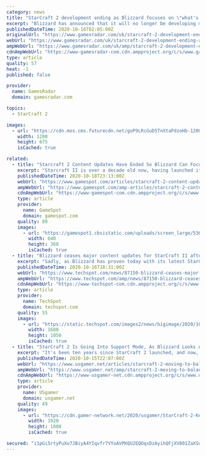 ```yaml
---
category: news
title: "StarCraft 2 development ending as Blizzard focuses on \"what's next\""
excerpt: "Blizzard has announced that it will no longer be developing major updates to StarCraft 2, instead focusing on balancing fixes and \"what's next\" for the franchise. In a new dev update, Blizzard VP ..."
publishedDateTime: 2020-10-16T02:05:00Z
originalUrl: "https://www.gamesradar.com/uk/starcraft-2-development-ending-as-blizzard-focuses-on-whats-next/"
webUrl: "https://www.gamesradar.com/uk/starcraft-2-development-ending-as-blizzard-focuses-on-whats-next/"
ampWebUrl: "https://www.gamesradar.com/uk/amp/starcraft-2-development-ending-as-blizzard-focuses-on-whats-next/"
cdnAmpWebUrl: "https://www-gamesradar-com.cdn.ampproject.org/c/s/www.gamesradar.com/uk/amp/starcraft-2-development-ending-as-blizzard-focuses-on-whats-next/"
type: article
quality: 57
heat: -1
published: false

provider:
  name: GamesRadar
  domain: gamesradar.com

topics:
  - StarCraft 2

images:
  - url: "https://cdn.mos.cms.futurecdn.net/goP9LRcGuD5TnXtaPdzoHb-1200-80.jpg"
    width: 1200
    height: 675
    isCached: true

related:
  - title: "Starcraft 2 Content Updates Have Ended So Blizzard Can Focus On The Franchise's Future"
    excerpt: "Starcraft II is over a decade old now, having launched its first installment, Wings of Liberty, in July 2010. Now, Blizzard has given an update on the game's on-going development, and has announced that big content drops for the game have come to an end--from now on,"
    publishedDateTime: 2020-10-18T23:13:00Z
    webUrl: "https://www.gamespot.com/articles/starcraft-2-content-updates-have-ended-so-blizzard-can-focus-on-the-franchises-future/1100-6483434/"
    ampWebUrl: "https://www.gamespot.com/amp-articles/starcraft-2-content-updates-have-ended-so-blizzard-can-focus-on-the-franchises-future/1100-6483434/"
    cdnAmpWebUrl: "https://www-gamespot-com.cdn.ampproject.org/c/s/www.gamespot.com/amp-articles/starcraft-2-content-updates-have-ended-so-blizzard-can-focus-on-the-franchises-future/1100-6483434/"
    type: article
    provider:
      name: GameSpot
      domain: gamespot.com
    quality: 89
    images:
      - url: "https://gamespot1.cbsistatic.com/uploads/screen_large/536/5360430/2961705-trailer_starcraftiinovacovertops_20151106.jpg"
        width: 640
        height: 360
        isCached: true
  - title: "Blizzard ceases major content updates for StarCraft II after over a decade"
    excerpt: "Sadly, as Blizzard has proven today with its latest StarCraft II community update, no king lives forever. In the update, the company reminisces about its long"
    publishedDateTime: 2020-10-16T18:31:00Z
    webUrl: "https://www.techspot.com/news/87150-blizzard-ceases-major-content-updates-starcraft-ii-after.html"
    ampWebUrl: "https://www.techspot.com/amp/news/87150-blizzard-ceases-major-content-updates-starcraft-ii-after.html"
    cdnAmpWebUrl: "https://www-techspot-com.cdn.ampproject.org/c/s/www.techspot.com/amp/news/87150-blizzard-ceases-major-content-updates-starcraft-ii-after.html"
    type: article
    provider:
      name: TechSpot
      domain: techspot.com
    quality: 55
    images:
      - url: "https://static.techspot.com/images2/news/bigimage/2020/10/2020-10-16-image-19.jpg"
        width: 1680
        height: 1050
        isCached: true
  - title: "StarCraft 2 Is Going Into Support Mode, As Blizzard Looks Ahead to Future of Franchise"
    excerpt: "It's been ten years since StarCraft 2 launched, and now, another chapter in its history is coming to a close. Support for StarCraft 2 is moving away from monetized content and towards balance and support patches,"
    publishedDateTime: 2020-10-15T22:07:00Z
    webUrl: "https://www.usgamer.net/articles/starcraft-2-moving-to-balance-patches-support-future-news"
    ampWebUrl: "https://www.usgamer.net/amp/starcraft-2-moving-to-balance-patches-support-future-news"
    cdnAmpWebUrl: "https://www-usgamer-net.cdn.ampproject.org/c/s/www.usgamer.net/amp/starcraft-2-moving-to-balance-patches-support-future-news"
    type: article
    provider:
      name: USgamer
      domain: usgamer.net
    quality: 49
    images:
      - url: "https://cdn.gamer-network.net/2020/usgamer/StarCraft-2-Key-Art-2-07302020.jpg/EG11/thumbnail/1920x1080/format/jpg/quality/75/starcraft-2-moving-to-balance-patches-support-future-news.jpg"
        width: 1920
        height: 1080
        isCached: true

secured: "i1pGi5rtyPuXo7JBiyA4YIqvfr7VYoAVPKQU2EQOqsDzAyihQFjXV801ZaXSu4qDaPDnlhLa7ma7K5aUQe+SYa8JgKK2HILvCq71/0luXP+sFoxuKGQSffyQW/g/wsQ3qVrnQC3cYYnkrtbVsly/1BfvQmHyJHAL3QCqOUQfMprv4XbofZ+veS7GQbLWF1qldjC4ra6zfbTy03pYhRu9KqeygFAVe9Ivq7D6+eD0ZnVArONY39pmOPyvhiStlqfeo3W09IsJq4DwWgzqEhuGsqcBDfsfiEmDhShvWZnYy1ZftiPprtxLx+z6CX5upp1O/dgMa/+2P9ECzR7JHr8trJ+2hewz0u3SNfcEUt7vkUE=;ugJuEviO9Yo7072i6VSOUQ=="
---
```


